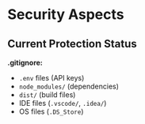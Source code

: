 # Security Aspects

## Current Protection Status

**.gitignore:**
- `.env` files (API keys)
- `node_modules/` (dependencies)
- `dist/` (build files)
- IDE files (`.vscode/`, `.idea/`)
- OS files (`.DS_Store`)
